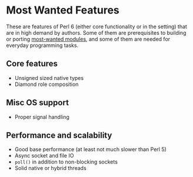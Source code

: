 # Most Wanted Features

These are features of Perl 6 (either core functionality or in the setting)
that are in high demand by authors.  Some of them are prerequisites to
building or porting [most-wanted modules](modules.md), and some of them are
needed for everyday programming tasks.


## Core features

* Unsigned sized native types
* Diamond role composition


## Misc OS support

* Proper signal handling


## Performance and scalability

* Good base performance (at least not much slower than Perl 5)
* Async socket and file IO
* `poll()` in addition to non-blocking sockets
* Solid native or hybrid threads

